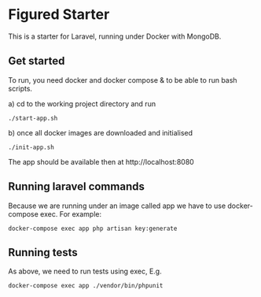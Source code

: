 # Figured Starter

This is a starter for Laravel, running under Docker with MongoDB.
 
## Get started

To run, you need docker and docker compose & to be able to run bash scripts.  

a) cd to the working project directory and run

    ./start-app.sh

b) once all docker images are downloaded and initialised 

    ./init-app.sh
  
The app should be available then at http://localhost:8080

## Running laravel commands

Because we are running under an image called app we have to use docker-compose exec. For example:

    docker-compose exec app php artisan key:generate
    
## Running tests

As above, we need to run tests using exec, E.g.

    docker-compose exec app ./vendor/bin/phpunit
